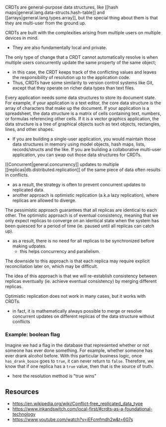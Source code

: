 
CRDTs are general-purpose data structures, like [[hash maps|general.lang.data-structs.hash-table]] and [[arrays|general.lang.types.array]], but the special thing about them is that they are multi-user from the ground up.

CRDTs are built with the complexities arising from multiple users on multiple devices in mind. 
- They are also fundamentally local and private.

The only type of change that a CRDT cannot automatically resolve is when multiple users concurrently update the same property of the same object; 
- in this case, the CRDT keeps track of the conflicting values and leaves the responsibility of resolution up to the application code.
- Thus, CRDTs have some similarity to version control systems like Git, except that they operate on richer data types than text files.

Every application needs some data structures to store its document state. For example, if your application is a text editor, the core data structure is the array of characters that make up the document. If your application is a spreadsheet, the data structure is a matrix of cells containing text, numbers, or formulas referencing other cells. If it is a vector graphics application, the data structure is a tree of graphical objects such as text objects, rectangles, lines, and other shapes.
- If you are building a single-user application, you would maintain those data structures in memory using model objects, hash maps, lists, records/structs and the like. If you are building a collaborative multi-user application, you can swap out those data structures for CRDTs.

[[Concurrent|general.concurrency]] updates to multiple [[replicas|db.distributed.replication]] of the same piece of data often results in conflicts.
- as a result, the strategy is often to prevent concurrent updates to replicated data.
- another approach is optimistic replication (a.k.a lazy replication), where replicas are allowed to diverge.

The pessimistic approach guarantees that all replicas are identical to each other. The optimistic approach is of eventual consistency, meaning that we only expect replicas to converge on an identical state when the system has been quiesced for a period of time (ie. paused until all replicas can catch up).
- as a result, there is no need for all replicas to be synchronized before making udpates.
    - this helps concurrency and parallelism.

The downside to this approach is that each replica may require explicit reconciliation later on, which may be difficult.

The idea of this approach is that we will re-establish consistency between replicas eventually (ie. achieve eventual consistency) by merging different replicas.

Optimistic replication does not work in many cases, but it works with CRDTs.
- in fact, it is mathematically always possible to merge or resolve concurrent updates on different replicas of the data structure without conflicts 

### Example: boolean flag
Imagine we had a flag in the database that represented whether or not someone has ever done something. For example, whether someone has ever drank alcohol before. With this particular business logic, once `has_drank_booze` goes to `true`, it can never return to `false`. Therefore, we know that if one replica has a `true` value, then that is the source of truth.
- here the resolution method is "true wins"

## Resources
- https://en.wikipedia.org/wiki/Conflict-free_replicated_data_type
- https://www.inkandswitch.com/local-first/#crdts-as-a-foundational-technology
- https://www.youtube.com/watch?v=iEFcmfmdh2w&t=607s